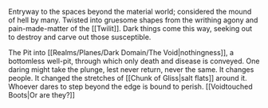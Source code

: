 Entryway to the spaces beyond the material world; considered the mound of hell by many. 
Twisted into gruesome shapes from the writhing agony and pain-made-matter of the [[Twilit]]. 
Dark things come this way, seeking out to destroy and carve out those susceptible. 

The Pit into [[Realms/Planes/Dark Domain/The Void|nothingness]], a bottomless well-pit, through which only death and disease is conveyed. 
One daring might take the plunge, lest never return, never the same.
It changes people. It changed the stretches of [[Chunk of Gliss|salt flats]] around it. 
Whoever dares to step beyond the edge is bound to perish.
[[Voidtouched Boots|Or are they?]]
